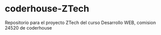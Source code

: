 # coderhouse-ZTech
Repositorio para el proyecto ZTech del curso Desarrollo WEB, comision 24520 de coderhouse

